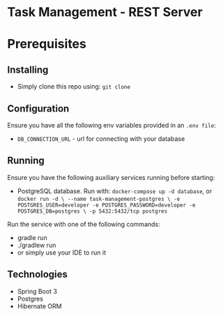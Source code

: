 # Task Management - REST Server

# Prerequisites

## Installing
- Simply clone this repo using: `git clone`

## Configuration
Ensure you have all the following env variables provided in an `.env file`:
- `DB_CONNECTION_URL` - url for connecting with your database

## Running
Ensure you have the following auxiliary services running before starting:
- PostgreSQL database. Run with: `docker-compose up -d database`, or `docker run -d \ --name task-management-postgres \ -e POSTGRES_USER=developer -e POSTGRES_PASSWORD=developer -e POSTGRES_DB=postgres \ -p 5432:5432/tcp postgres`

Run the service with one of the following commands:
- gradle run
- ./gradlew run
- or simply use your IDE to run it

## Technologies
- Spring Boot 3
- Postgres
- Hibernate ORM
